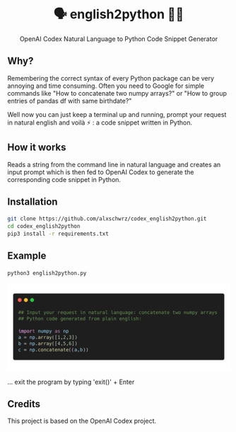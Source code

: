 <h1 align="center">🗣 english2python 🧑‍💻 </h1>

<p align="center">
    OpenAI Codex Natural Language to Python Code Snippet Generator
</p>

## Why?
Remembering the correct syntax of every Python package can be very annoying and time consuming. Often you need to Google for simple commands like "How to concatenate two numpy arrays?" or "How to group entries of pandas df with same birthdate?"

Well now you can just keep a terminal up and running, prompt your request in natural english and voilà ⚡️ : a code snippet written in Python.

## How it works
Reads a string from the command line in natural language and creates an input prompt which is then fed to OpenAI Codex to generate the corresponding code snippet in Python.

## Installation
```bash
git clone https://github.com/alxschwrz/codex_english2python.git
cd codex_english2python
pip3 install -r requirements.txt
```

## Example
```bash
python3 english2python.py
```
<img src="assets/terminal_example.png" alt="example_of_prompt_in_terminal" width="800"/>

... exit the program by typing 'exit()' + Enter

## Credits
This project is based on the OpenAI Codex project.

